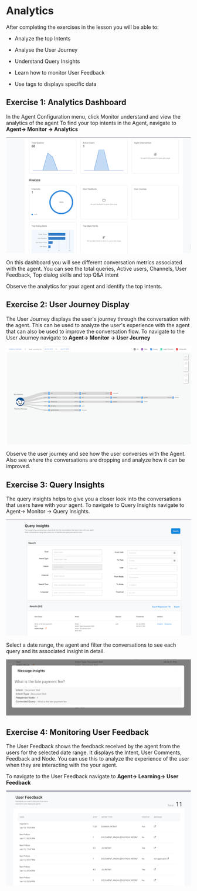 # Analytics

After completing the exercises in the lesson you will be able to:

- Analyze the top Intents

- Analyse the User Journey

- Understand Query Insights

- Learn how to monitor User Feedback

- Use tags to displays specific data

## Exercise 1: Analytics Dashboard
In the Agent Configuration menu, click Monitor understand and view the analytics of the agent
To find your top intents in the Agent, navigate to **Agent-> Monitor -> Analytics**

![Analytics Dashboard](contents/analytics/images/analytics-dashboard.png)

On this dashboard you will see different conversation metrics associated with the agent.
You can see the total queries, Active users, Channels, User Feedback, Top dialog skills and top Q&A intent

Observe the analytics for your agent and identify the top intents.

## Exercise 2: User Journey Display

The User Journey displays the user's journey through the conversation with the agent. This can be used to analyze
the user's experience with the agent that can also be used to improve the conversation flow. 
To navigate to the User Journey navigate to **Agent-> Monitor -> User Journey**

![User Journey Display](contents/analytics/images/user-journey-display.png)

Observe the user journey and see how the user converses with the Agent. Also see where the conversations are dropping
and analyze how it can be improved.

## Exercise 3: Query Insights

The query insights helps to give you a closer look into the conversations that users have with your agent.
To navigate to Query Insights navigate to Agent-> Monitor -> Query Insights.

![Query Insights](contents/analytics/images/query-insights.png)

Select a date range, the agent and filter the conversations to see each query and its associated insight in detail.

![Query Insights](contents/analytics/images/message-insights.png)

## Exercise 4: Monitoring User Feedback

The User Feedback shows the feedback received by the agent from the users for the selected date range.
It displays the Intent, User Comments, Feedback and Node. You can use this to analyze the experience of the user
when they are interacting with the your agent.

To navigate to the User Feedback navigate to **Agent-> Learning-> User Feedback**

![Query Insights](contents/analytics/images/user-feedback.png)

